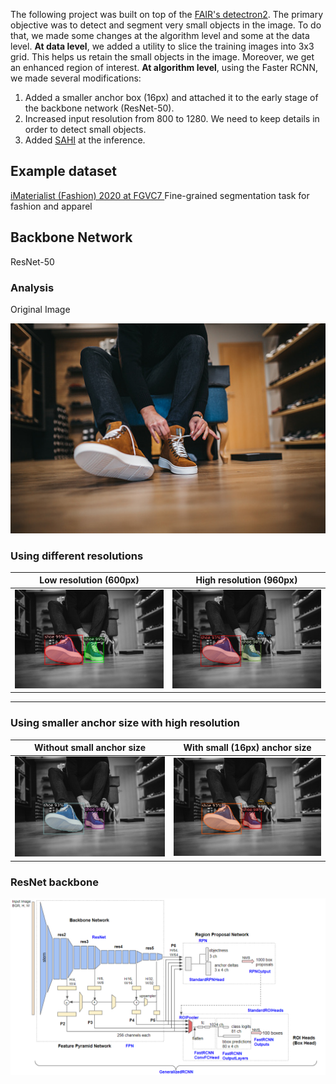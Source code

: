 The following project was built on top of the <a href="https://ai.facebook.com/tools/detectron2/">FAIR's detectron2</a>.
The primary objective was to detect and segment very small objects in the image. To do that, we made some changes at the algorithm level and some at the data level.
<b>At data level</b>, we added a utility to slice the training images into 3x3 grid. This helps us retain the small objects in the image. Moreover, we get an enhanced region of interest. 
<b>At algorithm level</b>, using the Faster RCNN, we made several modifications:
1. Added a smaller anchor box (16px) and attached it to the early stage of the backbone network (ResNet-50).
2. Increased input resolution from 800 to 1280. We need to keep details in order to detect small objects.
3. Added <a href="https://github.com/obss/sahi">SAHI</a> at the inference. 

## Example dataset
<a href="https://www.kaggle.com/c/imaterialist-fashion-2020-fgvc7">iMaterialist (Fashion) 2020 at FGVC7 </a>
Fine-grained segmentation task for fashion and apparel

## Backbone Network
ResNet-50

### Analysis
Original Image

<img src="examples/original.jpg">

### Using different resolutions
| Low resolution (600px) | High resolution (960px) |
-------------------------|--------------------------
| <img src="examples/low_res.png"> | <img src="examples/high_res.png"> |
------------------------------------------------------------------------

### Using smaller anchor size with high resolution
| Without small anchor size | With small (16px) anchor size |
-------------------------|--------------------------
| <img src="examples/high_res_but_no_16x16_anchor.png"> | <img src="examples/high_res_with_16_anchor.png"> |


### ResNet backbone
<img src="docs/Architecture.png" />
